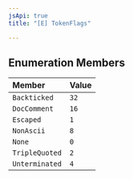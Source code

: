 ```yaml
---
jsApi: true
title: "[E] TokenFlags"

---
```

## Enumeration Members

| Member | Value |
| :------ | :------ |
| `Backticked` | ``32`` |
| `DocComment` | ``16`` |
| `Escaped` | ``1`` |
| `NonAscii` | ``8`` |
| `None` | ``0`` |
| `TripleQuoted` | ``2`` |
| `Unterminated` | ``4`` |
